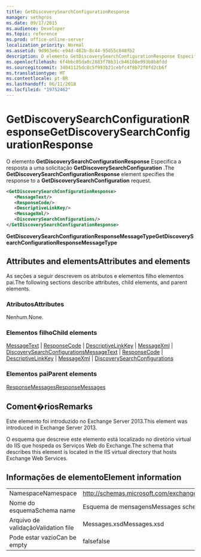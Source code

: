 ```yaml
---
title: GetDiscoverySearchConfigurationResponse
manager: sethgros
ms.date: 09/17/2015
ms.audience: Developer
ms.topic: reference
ms.prod: office-online-server
localization_priority: Normal
ms.assetid: 9d963e6c-e94d-462b-8c44-95d55c848fb2
description: O elemento GetDiscoverySearchConfigurationResponse Especifica a resposta a uma solicitação GetDiscoverySearchConfiguration.
ms.openlocfilehash: 6f4bbc05da0c2883f78b31cb46108e993b8b8fdd
ms.sourcegitcommit: 34041125dc8c5f993b21cebfc4f8b72f0fd2cb6f
ms.translationtype: MT
ms.contentlocale: pt-BR
ms.lasthandoff: 06/11/2018
ms.locfileid: "19752462"
---
```

# <a name="getdiscoverysearchconfigurationresponse"></a><span data-ttu-id="89c21-103">GetDiscoverySearchConfigurationResponse</span><span class="sxs-lookup"><span data-stu-id="89c21-103">GetDiscoverySearchConfigurationResponse</span></span>

<span data-ttu-id="89c21-104">O elemento **GetDiscoverySearchConfigurationResponse** Especifica a resposta a uma solicitação **GetDiscoverySearchConfiguration** .</span><span class="sxs-lookup"><span data-stu-id="89c21-104">The **GetDiscoverySearchConfigurationResponse** element specifies the response to a **GetDiscoverySearchConfiguration** request.</span></span> 
  
```XML
<GetDiscoverySearchConfigurationResponse>
   <MessageText/>
   <ResponseCode/>
   <DescriptiveLinkKey/>
   <MessageXml/>
   <DiscoverySearchConfigurations/>
</GetDiscoverySearchConfigurationResponse>
```

 <span data-ttu-id="89c21-105">**GetDiscoverySearchConfigurationResponseMessageType**</span><span class="sxs-lookup"><span data-stu-id="89c21-105">**GetDiscoverySearchConfigurationResponseMessageType**</span></span>
## <a name="attributes-and-elements"></a><span data-ttu-id="89c21-106">Attributes and elements</span><span class="sxs-lookup"><span data-stu-id="89c21-106">Attributes and elements</span></span>

<span data-ttu-id="89c21-107">As seções a seguir descrevem os atributos e elementos filho elementos pai.</span><span class="sxs-lookup"><span data-stu-id="89c21-107">The following sections describe attributes, child elements, and parent elements.</span></span>
  
### <a name="attributes"></a><span data-ttu-id="89c21-108">Atributos</span><span class="sxs-lookup"><span data-stu-id="89c21-108">Attributes</span></span>

<span data-ttu-id="89c21-109">Nenhum.</span><span class="sxs-lookup"><span data-stu-id="89c21-109">None.</span></span>
  
### <a name="child-elements"></a><span data-ttu-id="89c21-110">Elementos filho</span><span class="sxs-lookup"><span data-stu-id="89c21-110">Child elements</span></span>

<span data-ttu-id="89c21-111">[MessageText](messagetext.md) | [ResponseCode](responsecode.md) | [DescriptiveLinkKey](descriptivelinkkey.md) | [MessageXml](messagexml.md) | [DiscoverySearchConfigurations](discoverysearchconfigurations.md)</span><span class="sxs-lookup"><span data-stu-id="89c21-111">[MessageText](messagetext.md) | [ResponseCode](responsecode.md) | [DescriptiveLinkKey](descriptivelinkkey.md) | [MessageXml](messagexml.md) | [DiscoverySearchConfigurations](discoverysearchconfigurations.md)</span></span>
  
### <a name="parent-elements"></a><span data-ttu-id="89c21-112">Elementos pai</span><span class="sxs-lookup"><span data-stu-id="89c21-112">Parent elements</span></span>

[<span data-ttu-id="89c21-113">ResponseMessages</span><span class="sxs-lookup"><span data-stu-id="89c21-113">ResponseMessages</span></span>](responsemessages.md)
  
## <a name="remarks"></a><span data-ttu-id="89c21-114">Coment�rios</span><span class="sxs-lookup"><span data-stu-id="89c21-114">Remarks</span></span>

<span data-ttu-id="89c21-115">Este elemento foi introduzido no Exchange Server 2013.</span><span class="sxs-lookup"><span data-stu-id="89c21-115">This element was introduced in Exchange Server 2013.</span></span>
  
<span data-ttu-id="89c21-116">O esquema que descreve este elemento está localizado no diretório virtual do IIS que hospeda os Serviços Web do Exchange.</span><span class="sxs-lookup"><span data-stu-id="89c21-116">The schema that describes this element is located in the IIS virtual directory that hosts Exchange Web Services.</span></span>
  
## <a name="element-information"></a><span data-ttu-id="89c21-117">Informações de elemento</span><span class="sxs-lookup"><span data-stu-id="89c21-117">Element information</span></span>

|||
|:-----|:-----|
|<span data-ttu-id="89c21-118">Namespace</span><span class="sxs-lookup"><span data-stu-id="89c21-118">Namespace</span></span>  <br/> |http://schemas.microsoft.com/exchange/services/2006/messages  <br/> |
|<span data-ttu-id="89c21-119">Nome do esquema</span><span class="sxs-lookup"><span data-stu-id="89c21-119">Schema name</span></span>  <br/> |<span data-ttu-id="89c21-120">Esquema de mensagens</span><span class="sxs-lookup"><span data-stu-id="89c21-120">Messages schema</span></span>  <br/> |
|<span data-ttu-id="89c21-121">Arquivo de validação</span><span class="sxs-lookup"><span data-stu-id="89c21-121">Validation file</span></span>  <br/> |<span data-ttu-id="89c21-122">Messages.xsd</span><span class="sxs-lookup"><span data-stu-id="89c21-122">Messages.xsd</span></span>  <br/> |
|<span data-ttu-id="89c21-123">Pode estar vazio</span><span class="sxs-lookup"><span data-stu-id="89c21-123">Can be empty</span></span>  <br/> |<span data-ttu-id="89c21-124">false</span><span class="sxs-lookup"><span data-stu-id="89c21-124">false</span></span>  <br/> |
   

